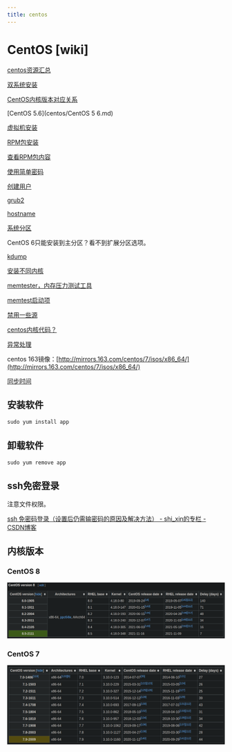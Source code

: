 ```yaml
---
title: centos
---
```


# CentOS [wiki]

[centos资源汇总](centos/centos资源汇总.md)

[双系统安装](centos/双系统安装.md)

[CentOS内核版本对应关系](centos/CentOS内核版本对应关系.md)

[CentOS 5.6](centos/CentOS 5 6.md)

[虚拟机安装](centos/虚拟机安装.md)

[RPM包安装](centos/RPM包安装.md)

[查看RPM包内容](centos/查看RPM包内容.md)

[使用简单密码](centos/使用简单密码.md)

[创建用户](centos/创建用户.md)

[grub2](centos/grub2.md)

[hostname](centos/hostname.md)

[系统分区](centos/系统分区.md)

CentOS 6只能安装到主分区？看不到扩展分区选项。

[kdump](centos/kdump.md)

[安装不同内核](centos/安装不同内核.md)

[memtester，内存压力测试工具](centos/memtester，内存压力测试工具.md)

[memtest启动项](centos/memtest启动项.md)

[禁用一些源](centos/禁用一些源.md)

[centos内核代码？](centos/centos内核代码？.md)

[异常处理](centos/异常处理.md)

centos 163镜像：[http://mirrors.163.com/centos/7/isos/x86_64/](http://mirrors.163.com/centos/7/isos/x86_64/)

[同步时间](centos/同步时间.md)

## 安装软件

```jsx
sudo yum install app
```

## 卸载软件

```jsx
sudo yum remove app
```

## ssh免密登录

注意文件权限。

[ssh 免密码登录（设置后仍需输密码的原因及解决方法） - shi_xin的专栏 - CSDN博客](https://blog.csdn.net/shi_xin/article/details/81392033)

## 内核版本

### CentOS 8

![image-20211230095843926](assets/image-20211230095843926.png)

### CentOS 7

![image-20211230095931557](assets/image-20211230095931557.png)